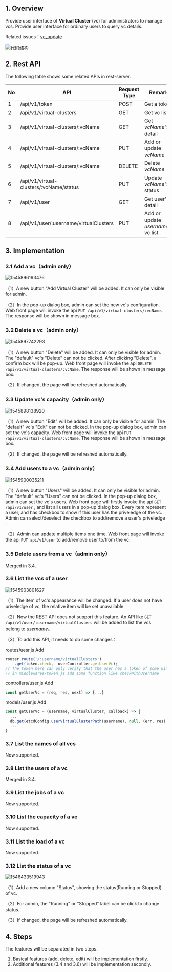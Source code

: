 ## 1. Overview

Provide  user interface  of **Virtual Cluster** (vc) for administrators to manage vcs. Provide user interface for ordinary users to query vc details. 

Related issues：[vc_update](https://github.com/Microsoft/pai/issues/1754)

![代码结构](./vc_management.png)



## 2. Rest API

The following table shows some related APIs in rest-server.

| No   | API                                     | Request Type | Remark                             |
| ---- | --------------------------------------- | ------------ | ---------------------------------- |
| 1    | /api/v1/token                           | POST         | Get a token                        |
| 2    | /api/v1/virtual-clusters                | GET          | Get vc list                        |
| 3    | /api/v1/virtual-clusters/:vcName        | GET          | Get *vcName*'s detail              |
| 4    | /api/v1/virtual-clusters/:vcName        | PUT          | Add or update *vcName*             |
| 5    | /api/v1/virtual-clusters/:vcName        | DELETE       | Delete *vcName*                    |
| 6    | /api/v1/virtual-clusters/:vcName/status | PUT          | Update *vcName*'s status           |
| 7    | /api/v1/user                            | GET          | Get user's detail                  |
| 8    | /api/v1/user/:username/virtualClusters  | PUT          | Add or update *username*'s vc list |



## 3. Implementation

### 3.1 Add a vc（admin only）

![1545896193476](./add_vc.png)

（1）A new button "Add Virtual Cluster" will be added. It can only be visible for admin.

（2）In the pop-up dialog box, admin can set the new vc's configuration. Web front page will invoke the api `PUT /api/v1/virtual-clusters/:vcName`. The response will be shown in message box. 

### 3.2 Delete a vc（admin only）

![1545897742293](./delete_vc.png)

（1）A new button "Delete" will be added. It can only be visible for admin. The "default" vc's "Delete" can not be clicked. After clicking "Delete", a confirm box will be pop-up. Web front page will invoke the api `DELETE /api/v1/virtual-clusters/:vcName`. The response will be shown in message box. 

（2）If changed, the page will be refreshed automatically. 

### 3.3 Update vc's capacity（admin only）

![1545898138920](./update_vc.png)

（1）A new button "Edit" will be added. It can only be visible for admin. The "default" vc's "Edit" can not be clicked. In the pop-up dialog box, admin can set the vc's capacity.  Web front page will invoke the api `PUT /api/v1/virtual-clusters/:vcName`. The response will be shown in message box. 

（2）If changed, the page will be refreshed automatically.

### 3.4 Add users to a vc（admin only）

![1545900035211](./add_users_to_vc.png)

（1）A new button "Users" will be added. It can only be visible for admin. The "default" vc's "Users" can not be clicked. In the pop-up dialog box, admin can set the vc's users.  Web front page will firstly invoke the api `GET /api/v1/user` , and list all users in a pop-up dialog box. Every item represent a user, and has checkbox to show if this user has the priveledge of the vc. Admin can select/deselect the checkbox to add/remove a user's priveledge . 

（2）Admin can update multiple items one time. Web front page will invoke the api `PUT api/v1/user` to add/remove user to/from the vc. 

### 3.5 Delete users from a vc（admin only）

Merged in 3.4.

### 3.6 List the vcs of a user

![1545903801627](./list_vc.png)

（1）The item of vc's appearance will be changed. If a user does not have priveledge of vc, the relative item will be set unavailable. 

（2）Now the REST API does not support this feature. An API like `GET /api/v1/user/:username/virtualClusters` will be added to list the vcs belong to *username*。

（3）To add this API, it needs to do some changes：

routes/uesr.js  Add

```javascript
router.route('/:username/virtualClusters')
    .get(token.check,  userController.getUserVc);
// The token here can only verify that the user has a token of some kind, but it does not prove that he/she is the token's owner. If want to do so, further optimization is needed:
// in middlewares/token.js add some function like checkWithUsername
```
controllers/user.js Add
```javascript
const getUserVc = (req, res, next) => {...}
```
models/user.js Add
```javascript
const getUserVc = (username, virtualCluster, callback) => {
  ...
  db.get(etcdConfig.userVirtualClusterPath(username), null, (err, res) => {
  ...
}
```


### 3.7 List the names of all vcs

Now supported. 

### 3.8 List the users of a vc

Merged in 3.4.

### 3.9 List the jobs of a vc

Now supported. 

### 3.10 List the capacity of a vc

Now supported. 

### 3.11 List the load of a vc

Now supported. 

### 3.12 List the status of a vc

![1546433519943](./vc_status.png)

（1）Add a new column "Status", showing the status(Running or Stopped) of vc. 

（2）For admin, the "Running" or "Stopped" label can be click to change status. 

（3）If changed, the page will be refreshed automatically. 

## 4. Steps

The features will be separated in two steps.

1. Basical features (add, delete, edit) will be implementation firstly. 
2. Additional features (3.4 and 3.6) will be implementation secondly. 



